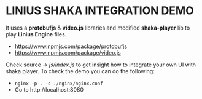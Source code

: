 # LINIUS SHAKA INTEGRATION DEMO

It uses a **protobufjs** & **video.js** libraries
and modified **shaka-player** lib to play **Linius Engine** files.
- https://www.npmjs.com/package/protobufjs
- https://www.npmjs.com/package/video.js

Check source -> *js/index.js* to get insight how to integrate your own UI with shaka player.
To check the demo you can do the following:
- `nginx -p . -c ./nginx/nginx.conf`
- Go to http://localhost:8080